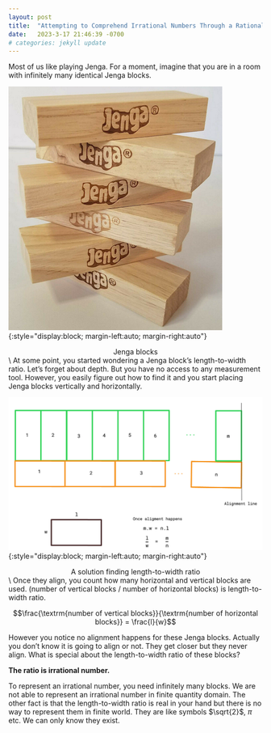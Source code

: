 ```yaml
---
layout: post
title:  "Attempting to Comprehend Irrational Numbers Through a Rational Approach"
date:   2023-3-17 21:46:39 -0700
# categories: jekyll update
---
```

Most of us like playing Jenga. For a moment, imagine that you are in a room with infinitely many identical Jenga blocks.

![Jenga blocks](/assets/jenga.png){:style="display:block; margin-left:auto; margin-right:auto"}
<div align="center">
Jenga blocks
</div>
\
At some point, you started wondering a Jenga block’s length-to-width ratio. Let’s forget about depth. But you have no access to any measurement tool. However, you easily figure out how to find it and you start placing Jenga blocks vertically and horizontally.

![A solution finding length-to-width ratio](/assets/ratio.png){:style="display:block; margin-left:auto; margin-right:auto"}
<div align="center">
A solution finding length-to-width ratio
</div>
\
Once they align, you count how many horizontal and vertical blocks are used. (number of vertical blocks / number of horizontal blocks) is length-to-width ratio.

$$\frac{\textrm{number of vertical blocks}}{\textrm{number of horizontal blocks}} = \frac{l}{w}$$

However you notice no alignment happens for these Jenga blocks. Actually you don’t know it is going to align or not. They get closer but they never align. What is special about the length-to-width ratio of these blocks?

**The ratio is irrational number.**

To represent an irrational number, you need infinitely many blocks. We are not able to represent an irrational number in finite quantity domain. The other fact is that the length-to-width ratio is real in your hand but there is no way to represent them in finite world. They are like symbols $\sqrt{2}$, $\pi$ etc. We can only know they exist.